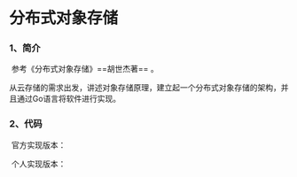 # 分布式对象存储

### 1、简介

​	参考《分布式对象存储》==胡世杰著== 。

​	从云存储的需求出发，讲述对象存储原理，建立起一个分布式对象存储的架构，并且通过Go语言将软件进行实现。

### 2、代码

​	官方实现版本：

​	个人实现版本：